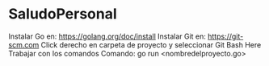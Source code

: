 # SaludoPersonal
Instalar Go en: https://golang.org/doc/install
Instalar Git en: https://git-scm.com
Click derecho en carpeta de proyecto y seleccionar Git Bash Here
Trabajar con los comandos
Comando: go run <nombredelproyecto.go><enter>
